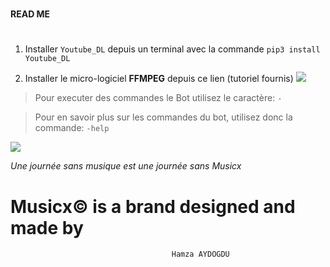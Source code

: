 # ###################
#### __READ ME__ ####
# ###################

1. Installer `Youtube_DL` depuis un terminal avec la commande `pip3 install Youtube_DL`

2. Installer le micro-logiciel __FFMPEG__ depuis ce lien (tutoriel fournis) ![](https://www.geeksforgeeks.org/how-to-install-ffmpeg-on-windows/)

> Pour executer des commandes le Bot utilisez le caractère: `-`

> Pour en savoir plus sur les commandes du bot, utilisez donc la commande: `-help`

![](musicx.ico)

_Une journée sans musique est une journée sans Musicx_

# Musicx© is a brand designed and made by 
                                        Hamza AYDOGDU